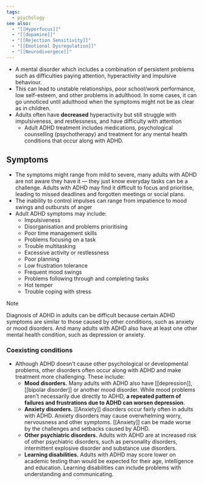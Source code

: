 ```yaml
---
tags:
  - psychology
see also:
  - "[[Hyperfocus]]"
  - "[[dopamine]]"
  - "[[Rejection Sensitivity]]"
  - "[[Emotional Dysregulation]]"
  - "[[Neurodivergece]]"
---
```

- A mental disorder which includes a combination of persistent problems such as difficulties paying attention, hyperactivity and impulsive behaviour.
- This can lead to unstable relationships, poor school/work performance, low self-esteem, and other problems in adulthood. In some cases, it can go unnoticed until adulthood when the symptoms might not be as clear as in children.
- Adults often have **decreased** hyperactivity but still struggle with impulsiveness, and restlessness, and have difficulty with attention
  - Adult ADHD treatment includes medications, psychological counselling (psychotherapy) and treatment for any mental health conditions that occur along with ADHD.

## Symptoms

- The symptoms might range from mild to severe, many adults with ADHD are not aware they have it — they just know everyday tasks can be a challenge. Adults with ADHD may find it difficult to focus and prioritise, leading to missed deadlines and forgotten meetings or social plans.
- The inability to control impulses can range from impatience to mood swings and outbursts of anger
- Adult ADHD symptoms may include:
  - Impulsiveness
  - Disorganisation and problems prioritising
  - Poor time management skills
  - Problems focusing on a task
  - Trouble multitasking
  - Excessive activity or restlessness
  - Poor planning
  - Low frustration tolerance
  - Frequent mood swings
  - Problems following through and completing tasks
  - Hot temper
  - Trouble coping with stress

> [!note]
> 
> Diagnosis of ADHD in adults can be difficult because certain ADHD symptoms are similar to those caused by other conditions, such as anxiety or mood disorders. And many adults with ADHD also have at least one other mental health condition, such as depression or anxiety.

### Coexisting conditions

- Although ADHD doesn't cause other psychological or developmental problems, other disorders often occur along with ADHD and make treatment more challenging. These include:
  - **Mood disorders.** Many adults with ADHD also have [[depression]], [[bipolar disorder]] or another mood disorder. While mood problems aren't necessarily due directly to ADHD, **a repeated pattern of failures and frustrations due to ADHD can worsen depression**.
  - **Anxiety disorders.** [[Anxiety]] disorders occur fairly often in adults with ADHD. Anxiety disorders may cause overwhelming worry, nervousness and other symptoms. [[Anxiety]] can be made worse by the challenges and setbacks caused by ADHD.
  - **Other psychiatric disorders.** Adults with ADHD are at increased risk of other psychiatric disorders, such as personality disorders, intermittent explosive disorder and substance use disorders.
  - **Learning disabilities.** Adults with ADHD may score lower on academic testing than would be expected for their age, intelligence and education. Learning disabilities can include problems with understanding and communicating.
